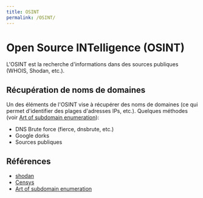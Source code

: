 ```yaml
---
title: OSINT
permalink: /OSINT/
---
```


# Open Source INTelligence (OSINT)
L'OSINT est la recherche d'informations dans des sources publiques (WHOIS, Shodan, etc.).

## Récupération de noms de domaines
Un des éléments de l'OSINT vise à récupérer des noms de domaines (ce qui permet d'identifier
des plages d'adresses IPs, etc.). Quelques méthodes (voir [Art of subdomain enumeration](https://blog.sweepatic.com/art-of-subdomain-enumeration/)):
- DNS Brute force (fierce, dnsbrute, etc.)
- Google dorks
- Sources publiques


## Références
- [shodan](https://www.shodan.io/)
- [Censys](https://scans.io/)
- [Art of subdomain enumeration](https://blog.sweepatic.com/art-of-subdomain-enumeration/)

